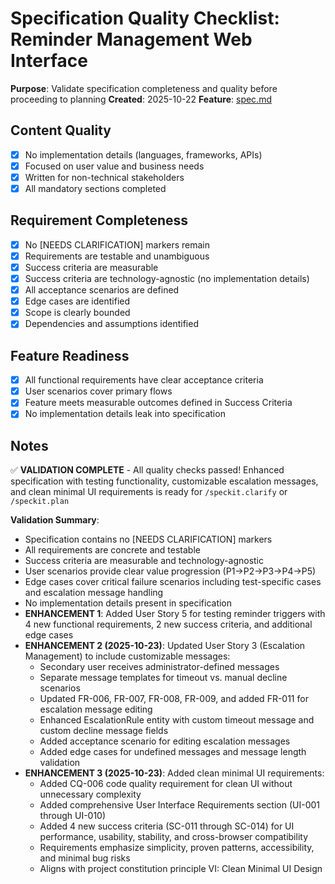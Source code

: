 # Specification Quality Checklist: Reminder Management Web Interface

**Purpose**: Validate specification completeness and quality before proceeding to planning
**Created**: 2025-10-22
**Feature**: [spec.md](../spec.md)

## Content Quality

- [x] No implementation details (languages, frameworks, APIs)
- [x] Focused on user value and business needs
- [x] Written for non-technical stakeholders
- [x] All mandatory sections completed

## Requirement Completeness

- [x] No [NEEDS CLARIFICATION] markers remain
- [x] Requirements are testable and unambiguous
- [x] Success criteria are measurable
- [x] Success criteria are technology-agnostic (no implementation details)
- [x] All acceptance scenarios are defined
- [x] Edge cases are identified
- [x] Scope is clearly bounded
- [x] Dependencies and assumptions identified

## Feature Readiness

- [x] All functional requirements have clear acceptance criteria
- [x] User scenarios cover primary flows
- [x] Feature meets measurable outcomes defined in Success Criteria
- [x] No implementation details leak into specification

## Notes

✅ **VALIDATION COMPLETE** - All quality checks passed! Enhanced specification with testing functionality, customizable escalation messages, and clean minimal UI requirements is ready for `/speckit.clarify` or `/speckit.plan`

**Validation Summary**: 
- Specification contains no [NEEDS CLARIFICATION] markers
- All requirements are concrete and testable
- Success criteria are measurable and technology-agnostic
- User scenarios provide clear value progression (P1→P2→P3→P4→P5)
- Edge cases cover critical failure scenarios including test-specific cases and escalation message handling
- No implementation details present in specification
- **ENHANCEMENT 1**: Added User Story 5 for testing reminder triggers with 4 new functional requirements, 2 new success criteria, and additional edge cases
- **ENHANCEMENT 2 (2025-10-23)**: Updated User Story 3 (Escalation Management) to include customizable messages:
  - Secondary user receives administrator-defined messages
  - Separate message templates for timeout vs. manual decline scenarios
  - Updated FR-006, FR-007, FR-008, FR-009, and added FR-011 for escalation message editing
  - Enhanced EscalationRule entity with custom timeout message and custom decline message fields
  - Added acceptance scenario for editing escalation messages
  - Added edge cases for undefined messages and message length validation
- **ENHANCEMENT 3 (2025-10-23)**: Added clean minimal UI requirements:
  - Added CQ-006 code quality requirement for clean UI without unnecessary complexity
  - Added comprehensive User Interface Requirements section (UI-001 through UI-010)
  - Added 4 new success criteria (SC-011 through SC-014) for UI performance, usability, stability, and cross-browser compatibility
  - Requirements emphasize simplicity, proven patterns, accessibility, and minimal bug risks
  - Aligns with project constitution principle VI: Clean Minimal UI Design